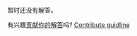 
暂时还没有解答。

有兴趣[贡献你的解答](https://github.com/BFEdev/BFE.dev-solutions/blob/main/problem/implement-throttle-with-leading-and-trailing-option_zh.md)吗? [Contribute guidline](https://github.com/BFEdev/BFE.dev-solutions#how-to-contribute)
